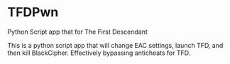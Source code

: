 # TFDPwn
Python Script app that for The First Descendant


This is a python script app that will change EAC settings, launch TFD, and then kill BlackCipher. Effectively bypassing anticheats for TFD.
